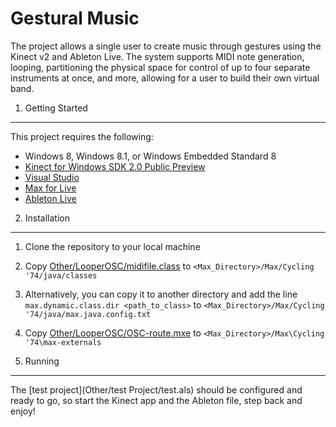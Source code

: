 Gestural Music
=============

The project allows a single user to create music through gestures using the Kinect v2 and Ableton Live. The system supports MIDI note generation, looping, partitioning the physical space for control of up to four separate instruments at once, and more, allowing for a user to build their own virtual band.


1. Getting Started
------------------
This project requires the following:

* Windows 8, Windows 8.1, or Windows Embedded Standard 8
* [Kinect for Windows SDK 2.0 Public Preview](http://www.microsoft.com/en-us/kinectforwindows/develop/)
* [Visual Studio](http://www.visualstudio.com/)
* [Max for Live](https://www.ableton.com/en/live/max-for-live/)
* [Ableton Live](https://www.ableton.com/en/live/new-in-9/)

2. Installation
--------------------
1. Clone the repository to your local machine
2. Copy [Other/LooperOSC/midifile.class](Other/LooperOSC/midifile.class) to ```<Max_Directory>/Max/Cycling '74/java/classes```
  1. Alternatively, you can copy it to another directory and add the line ```max.dynamic.class.dir <path_to_class>``` to ```<Max_Directory>/Max/Cycling '74/java/max.java.config.txt```
3. Copy [Other/LooperOSC/OSC-route.mxe](Other/LooperOSC/OSC-route.mxe) to ```<Max_Directory>/Max\Cycling '74\max-externals```

3. Running
--------------------
The [test project](Other/test Project/test.als) should be configured and ready to go, so start the Kinect app and the Ableton file, step back and enjoy!
